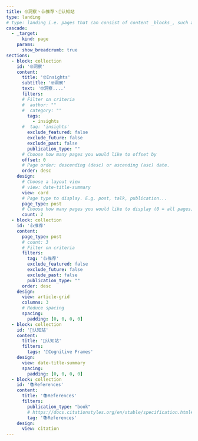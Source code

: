 ```yaml
---
title: 🤓洞察丶👍推荐丶🧠认知站
type: landing
# type: landing i.e. pages that can consist of content _blocks_, such as 
cascade:
  - _target:
      kind: page
    params:
      show_breadcrumb: true
sections:
  - block: collection
    id: '🤓洞察'
    content:
      title: '🤓Insights'
      subtitle: '🤓洞察'
      text: '🤓洞察....'
      filters:
      # Filter on criteria
      #  author: ""
      #  category: ""
        tags:
          - insights
      #  tag: 'insights'
        exclude_featured: false
        exclude_future: false
        exclude_past: false
        publication_type: ""
      # Choose how many pages you would like to offset by
      offset: 0
      # Page order: descending (desc) or ascending (asc) date.
      order: desc
    design:
      # Choose a layout view
      # view: date-title-summary
      view: card
      # Page type to display. E.g. post, talk, publication...
      page_type: post
      # Choose how many pages you would like to display (0 = all pages)
      count: 2
  - block: collection
    id: '👍推荐'
    content:
      page_type: post
      # count: 3
      # Filter on criteria
      filters:
        tag: '👍推荐'
        exclude_featured: false
        exclude_future: false
        exclude_past: false
        publication_type: ""
      order: desc
    design:
      view: article-grid
      columns: 3
      # Reduce spacing
      spacing:
        padding: [0, 0, 0, 0]
  - block: collection
    id: '🧠认知站'
    content:
      title: '🧠认知站'
      filters:
        tags: '🧠Cognitive Frames'
    design:
      view: date-title-summary
      spacing:
        padding: [0, 0, 0, 0]
  - block: collection
    id: '📚References'
    content:
      title: '📚References'
      filters:
        publication_type: "book"
        # https://docs.citationstyles.org/en/stable/specification.html#appendix-iii-types
        tag: '📚References'
    design:
      view: citation
---
```


<!-- [🧱 Build your pages with blocks: no-code required! | Hugo Blox Docs](https://docs.hugoblox.com/getting-started/page-builder/#listing-view) -->
<style>
article.prose > h1 {
  font-size: 1.25rem;
  font-weight: 700;
}
</style>